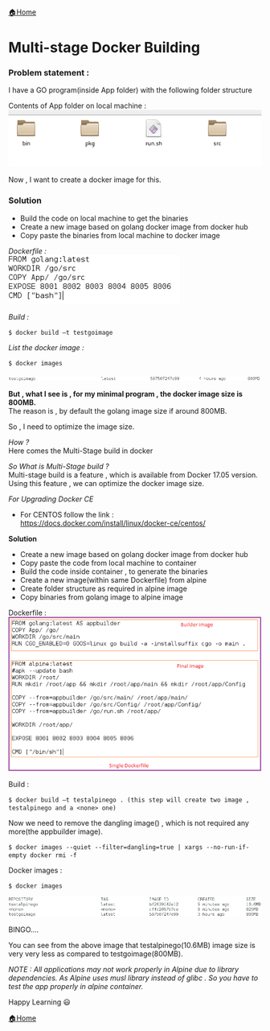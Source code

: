 [:house:Home](https://github.com/debbiswal/Articles)

# Multi-stage Docker Building  

### Problem statement :  

I have a GO program(inside App folder) with the following folder structure  

Contents of App folder on local machine :  
![folder](images/img1.png)  

Now , I want to create a docker image for this.  

### Solution
* Build the code on local machine to get the binaries  
* Create a new image based on golang docker image from docker hub  
* Copy paste the binaries from local machine to docker image  

*Dockerfile :*  
![docker file](images/img2.png)  

*Build :*
```
$ docker build –t testgoimage
```  

*List the docker image :*
```
$ docker images
```  

![file_size](images/img3.png)  

**But , what I see is , for my minimal program , the docker image size is 800MB.**  
The reason is , by default the golang image size if around 800MB.

So , I need to optimize the image size.

*How ?*  
Here comes the Multi-Stage build in docker

*So What is Multi-Stage build ?*  
Multi-stage build is a feature , which is available from Docker 17.05 version.
Using this feature , we can optimize the docker image size.

*For Upgrading Docker CE*  
* For CENTOS  follow the link : https://docs.docker.com/install/linux/docker-ce/centos/

**Solution**  
* Create a new image based on golang docker image from docker hub  
* Copy paste the code from local machine to container  
* Build the code inside container , to generate the binaries  
* Create a new image(within same Dockerfile) from alpine  
* Create folder structure as required in alpine image  
* Copy binaries from golang image to alpine image  

Dockerfile :  
![docker file](images/img4.png)  

Build :  
```
$ docker build –t testalpinego . (this step will create two image , testalpinego and a <none> one)
```  

Now we need to remove the dangling image(<none>) , which is not required any more(the appbuilder image).  
```
$ docker images --quiet --filter=dangling=true | xargs --no-run-if-empty docker rmi -f
```  

Docker images :  
```
$ docker images
```  
![docker images](images/img5.png)  

BINGO….  

You can see from the above image that testalpinego(10.6MB) image size is very very less as compared to testgoimage(800MB).  

*NOTE : All applications may not work properly in Alpine due to library dependencies. As Alpine uses musl library instead of glibc . So you have to test the app properly in alpine container.*  


Happy Learning :smiley:  

[:house:Home](https://github.com/debbiswal/Articles)
